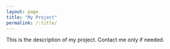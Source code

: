 ```yaml
---
layout: page
title: "My Project"
permalink: /:title/
---
```


This is the description of my project.
Contact me only if needed.
